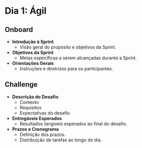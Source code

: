 # Dia 1: Ágil

## Onboard
- **Introdução à Sprint**
  - Visão geral do propósito e objetivos da Sprint.
- **Objetivos da Sprint**
  - Metas específicas a serem alcançadas durante a Sprint.
- **Orientações Gerais**
  - Instruções e diretrizes para os participantes.

## Challenge
- **Descrição do Desafio**
  - Contexto
  - Requisitos
  - Expectativas do desafio
- **Entregáveis Esperados**
  - Resultados tangíveis esperados ao final do desafio.
- **Prazos e Cronograma**
  - Definição dos prazos.
  - Distribuição de tarefas ao longo do dia.
